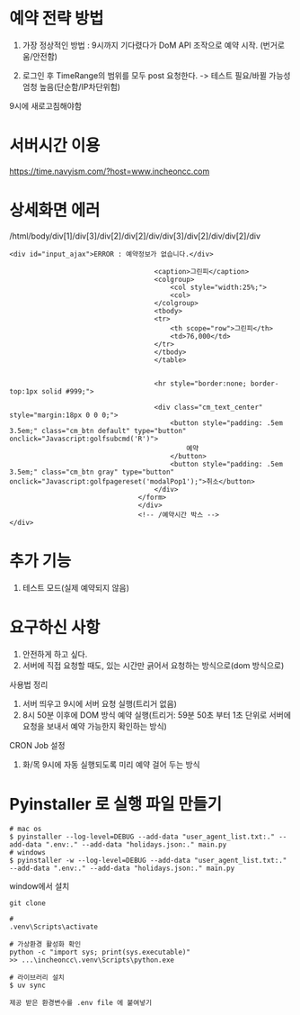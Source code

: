 
# 예약 전략 방법
1. 가장 정상적인 방법 : 9시까지 기다렸다가 DoM API 조작으로 예약 시작. (번거로움/안전함)

2. 로그인 후 TimeRange의 범위를 모두 post 요청한다. -> 테스트 필요/바뀔 가능성 엄청 높음(단순함/IP차단위험)


9시에 새로고침해야함 



# 서버시간 이용
https://time.navyism.com/?host=www.incheoncc.com

# 상세화면 에러
/html/body/div[1]/div[3]/div[2]/div[2]/div/div[3]/div[2]/div/div[2]/div

```
<div id="input_ajax">ERROR : 예약정보가 없습니다.</div>

									<caption>그린피</caption>
									<colgroup>
										<col style="width:25%;">
										<col>
									</colgroup>
									<tbody>
									<tr>
										<th scope="row">그린피</th>
										<td>76,000</td>
									</tr>
									</tbody>
									</table>


									<hr style="border:none; border-top:1px solid #999;">

									<div class="cm_text_center" style="margin:18px 0 0 0;">
										<button style="padding: .5em 3.5em;" class="cm_btn default" type="button" onclick="Javascript:golfsubcmd('R')">
											예약
										</button>
										<button style="padding: .5em 3.5em;" class="cm_btn gray" type="button" onclick="Javascript:golfpagereset('modalPop1');">취소</button>
									</div>	
								</form>
								</div>
								<!-- /예약시간 박스 -->
</div>
```

# 추가 기능 
1. 테스트 모드(실제 예약되지 않음)

# 요구하신 사항
1. 안전하게 하고 싶다.
2. 서버에 직접 요청할 때도, 있는 시간만 긁어서 요청하는 방식으로(dom 방식으로)


사용법 정리
1. 서버 띄우고 9시에 서버 요청 실행(트리거 없음)
2. 8시 50분 이후에 DOM 방식 예약 실행(트리거: 59분 50초 부터 1초 단위로 서버에 요청을 보내서 예약 가능한지 확인하는 방식)

CRON Job 설정
1. 화/목 9시에 자동 실행되도록 미리 예약 걸어 두는 방식

# Pyinstaller 로 실행 파일 만들기
```
# mac os
$ pyinstaller --log-level=DEBUG --add-data "user_agent_list.txt:." --add-data ".env:." --add-data "holidays.json:." main.py
# windows
$ pyinstaller -w --log-level=DEBUG --add-data "user_agent_list.txt:." --add-data ".env:." --add-data "holidays.json:." main.py
```


window에서 설치
```
git clone 

# 
.venv\Scripts\activate

# 가상환경 활성화 확인
python -c "import sys; print(sys.executable)"
>> ...\incheoncc\.venv\Scripts\python.exe

# 라이브러리 설치
$ uv sync 

제공 받은 환경변수를 .env file 에 붙여넣기
```